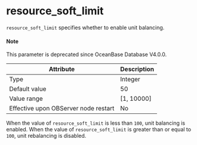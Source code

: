 resource_soft_limit
========================================

`resource_soft_limit` specifies whether to enable unit balancing.

<main id="notice" type='explain'>
  <h4>Note</h4>
  <p>This parameter is deprecated since OceanBase Database V4.0.0. </p>
</main>


| **Attribute** | **Description** |
|------------------|--------------|
| Type | Integer |
| Default value | 50 |
| Value range | \[1, 10000\] |
| Effective upon OBServer node restart | No |


When the value of `resource_soft_limit` is less than `100`, unit balancing is enabled. When the value of `resource_soft_limit` is greater than or equal to `100`, unit rebalancing is disabled.
